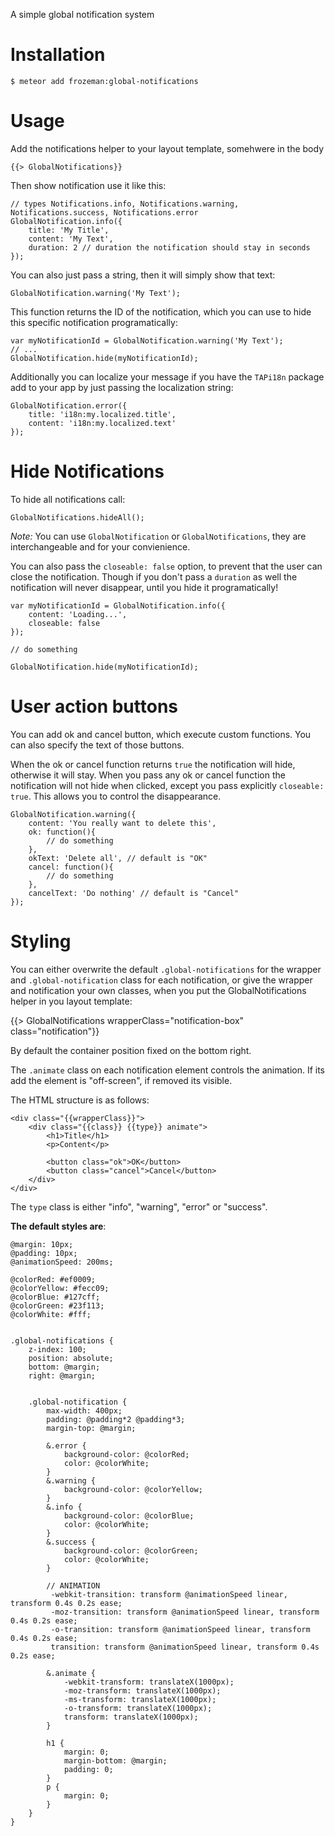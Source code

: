 A simple global notification system


Installation
============

    $ meteor add frozeman:global-notifications

Usage
=====

Add the notifications helper to your layout template, somehwere in the body

    {{> GlobalNotifications}}

Then show notification use it like this:

    // types Notifications.info, Notifications.warning, Notifications.success, Notifications.error
    GlobalNotification.info({
        title: 'My Title',
        content: 'My Text',
        duration: 2 // duration the notification should stay in seconds
    });

You can also just pass a string, then it will simply show that text:

    GlobalNotification.warning('My Text');

This function returns the ID of the notification, which you can use to hide this specific notification programatically:

    var myNotificationId = GlobalNotification.warning('My Text');
    // ...
    GlobalNotification.hide(myNotificationId);

Additionally you can localize your message if you have the `TAPi18n` package add to your app by just passing the localization string:

    GlobalNotification.error({
        title: 'i18n:my.localized.title',
        content: 'i18n:my.localized.text'
    });

Hide Notifications
==================

To hide all notifications call:

    GlobalNotifications.hideAll();

*Note:* You can use `GlobalNotification` or `GlobalNotifications`, they are interchangeable and for your convienience.

You can also pass the `closeable: false` option, to prevent that the user can close the notification.
Though if you don't pass a `duration` as well the notification will never disappear, until you hide it programatically!

    var myNotificationId = GlobalNotification.info({
        content: 'Loading...',
        closeable: false
    });

    // do something

    GlobalNotification.hide(myNotificationId);

User action buttons
===================

You can add ok and cancel button, which execute custom functions.
You can also specify the text of those buttons.

When the ok or cancel function returns `true` the notification will hide, otherwise it will stay.
When you pass any ok or cancel function the notification will not hide when clicked, except you pass explicitly `closeable: true`.
This allows you to control the disappearance.

    GlobalNotification.warning({
        content: 'You really want to delete this',
        ok: function(){
            // do something
        },
        okText: 'Delete all', // default is "OK"
        cancel: function(){
            // do something
        },
        cancelText: 'Do nothing' // default is "Cancel"
    });


Styling
=======
You can either overwrite the default `.global-notifications` for the wrapper and `.global-notification` class for each notification,
or give the wrapper and notification your own classes, when you put the GlobalNotifications helper in you layout template:

{{> GlobalNotifications wrapperClass="notification-box" class="notification"}}


By default the container position fixed on the bottom right.

The `.animate` class on each notification element controls the animation. If its add the element is "off-screen", if removed its visible.

The HTML structure is as follows:

```
<div class="{{wrapperClass}}">
    <div class="{{class}} {{type}} animate">
        <h1>Title</h1>
        <p>Content</p>

        <button class="ok">OK</button>
        <button class="cancel">Cancel</button>
    </div>
</div>
```

The `type` class is either "info", "warning", "error" or "success".

**The default styles are**:

```
@margin: 10px;
@padding: 10px;
@animationSpeed: 200ms;

@colorRed: #ef0009;
@colorYellow: #fecc09;
@colorBlue: #127cff;
@colorGreen: #23f113;
@colorWhite: #fff;


.global-notifications {
    z-index: 100;
    position: absolute;
    bottom: @margin;
    right: @margin;


    .global-notification {
        max-width: 400px;
        padding: @padding*2 @padding*3;
        margin-top: @margin;
        
        &.error {
            background-color: @colorRed;
            color: @colorWhite;
        }
        &.warning {
            background-color: @colorYellow;
        }
        &.info {
            background-color: @colorBlue;
            color: @colorWhite;
        }
        &.success {
            background-color: @colorGreen;
            color: @colorWhite;
        }

        // ANIMATION
         -webkit-transition: transform @animationSpeed linear, transform 0.4s 0.2s ease;
         -moz-transition: transform @animationSpeed linear, transform 0.4s 0.2s ease;
         -o-transition: transform @animationSpeed linear, transform 0.4s 0.2s ease;
         transition: transform @animationSpeed linear, transform 0.4s 0.2s ease;

        &.animate {
            -webkit-transform: translateX(1000px);
            -moz-transform: translateX(1000px);
            -ms-transform: translateX(1000px);
            -o-transform: translateX(1000px);
            transform: translateX(1000px);
        }

        h1 {
            margin: 0;
            margin-bottom: @margin;
            padding: 0;
        }
        p {
            margin: 0;
        }
    }
}
```